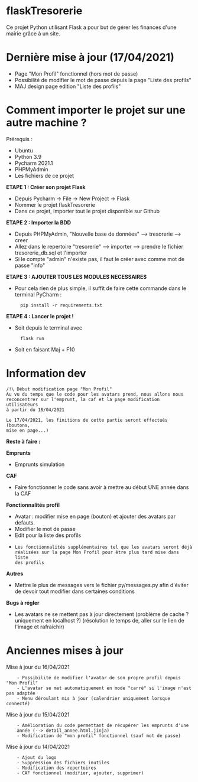 # flaskTresorerie

Ce projet Python utilisant Flask a pour but de gérer les finances d'une mairie grâce à un site.

# Dernière mise à jour (17/04/2021)
- Page "Mon Profil" fonctionnel (hors mot de passe)
- Possibilité de modifier le mot de passe depuis la page "Liste des profils"
- MAJ design page edition "Liste des profils"

# Comment importer le projet sur une autre machine ?

Prérequis :
- Ubuntu
- Python 3.9
- Pycharm 2021.1
- PHPMyAdmin
- Les fichiers de ce projet

**ETAPE 1 : Créer son projet Flask**
    
- Depuis Pycharm -> File -> New Project -> Flask
- Nommer le projet flaskTresorerie
- Dans ce projet, importer tout le projet disponible sur Github

**ETAPE 2 : Importer la BDD**

- Depuis PHPMyAdmin, "Nouvelle base de données" --> tresorerie --> creer
- Allez dans le repertoire "tresorerie" --> importer --> prendre le fichier tresorerie_db.sql et l'importer
- Si le compte "admin" n'existe pas, il faut le créer avec comme mot de passe "info"
    
**ETAPE 3 : AJOUTER TOUS LES MODULES NECESSAIRES**

- Pour cela rien de plus simple, il suffit de faire cette commande dans le terminal PyCharm :
  
        pip install -r requirements.txt
    
**ETAPE 4 : Lancer le projet !**

- Soit depuis le terminal avec
        
        flask run
- Soit en faisant Maj + F10
# Information dev
    /!\ Début modification page "Mon Profil"
    Au vu du temps que le code pour les avatars prend, nous allons nous
    reconcentrer sur l'emprunt, la caf et la page modification utilisateurs
    à partir du 18/04/2021

    Le 17/04/2021, les finitions de cette partie seront effectués (boutons,
    mise en page...)

**Reste à faire :**

**Emprunts**
  - Emprunts simulation

**CAF**
  - Faire fonctionner le code sans avoir à mettre au début UNE année dans la CAF

**Fonctionnalités profil**
  - Avatar : modifier mise en page (bouton) et ajouter des avatars par defauts.
  - Modifier le mot de passe
  - Edit pour la liste des profils
  -
        Les fonctionnalités supplémentaires tel que les avatars seront déjà
        réalisées sur la page Mon Profil pour être plus tard mise dans liste
        des profils


**Autres**
 - Mettre le plus de messages vers le fichier py/messages.py 
    afin d'éviter de devoir tout modifier dans certaines conditions
    
**Bugs à régler**
  - Les avatars ne se mettent pas à jour directement (problème de cache ?
    uniquement en localhost ?) (résolution le temps de, aller sur le lien de
    l'image et rafraichir)

# Anciennes mises à jour

Mise à jour du 16/04/2021

        - Possibilité de modifier l'avatar de son propre profil depuis "Mon Profil"
        - L'avatar se met automatiquement en mode "carré" si l'image n'est pas adaptée
        - Menu déroulant mis à jour (calendrier uniquement lorsque connecté)


Mise à jour du 15/04/2021

        - Amélioration du code permettant de récupérer les emprunts d'une
        année (--> detail_annee.html.jinja)
        - Modification de "mon profil" fonctionnel (sauf mot de passe)

Mise à jour du 14/04/2021

        - Ajout du logo
        - Suppression des fichiers inutiles
        - Modification des repertoires
        - CAF fonctionnel (modifier, ajouter, supprimer)